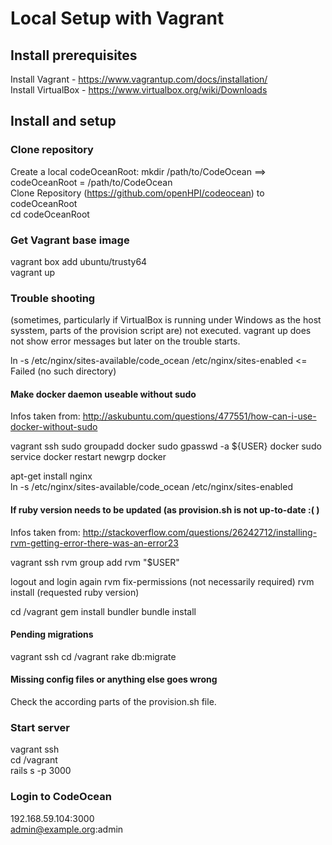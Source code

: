 Local Setup with Vagrant
==========

## Install prerequisites
Install Vagrant - https://www.vagrantup.com/docs/installation/  
Install VirtualBox - https://www.virtualbox.org/wiki/Downloads

## Install and setup
### Clone repository   
Create a local codeOceanRoot:   mkdir /path/to/CodeOcean  ==> codeOceanRoot = /path/to/CodeOcean   
Clone Repository (https://github.com/openHPI/codeocean) to codeOceanRoot  
cd codeOceanRoot  

### Get Vagrant base image 
vagrant box add ubuntu/trusty64  
vagrant up  

### Trouble shooting 
(sometimes, particularly if VirtualBox is running under Windows as the host sysstem, parts of the provision script are) not executed.
vagrant up does not show error messages but later on the trouble starts.

ln -s /etc/nginx/sites-available/code_ocean /etc/nginx/sites-enabled <= Failed (no such directory)  

#### Make docker daemon useable without sudo
Infos taken from: http://askubuntu.com/questions/477551/how-can-i-use-docker-without-sudo

vagrant ssh 
sudo groupadd docker
sudo gpasswd -a ${USER} docker
sudo service docker restart
newgrp docker

apt-get install nginx  
ln -s /etc/nginx/sites-available/code_ocean /etc/nginx/sites-enabled  

#### If ruby version needs to be updated (as provision.sh is not up-to-date :( )
Infos taken from: http://stackoverflow.com/questions/26242712/installing-rvm-getting-error-there-was-an-error23

vagrant ssh
rvm group add rvm "$USER"

logout and login again
rvm fix-permissions (not necessarily required)
rvm install (requested ruby version)

cd /vagrant
gem install bundler
bundle install

#### Pending migrations
vagrant ssh
cd /vagrant
rake db:migrate

#### Missing config files or anything else goes wrong
Check the according parts of the provision.sh file.

### Start server
vagrant ssh  
cd /vagrant  
rails s -p 3000  

### Login to CodeOcean
192.168.59.104:3000  
admin@example.org:admin
